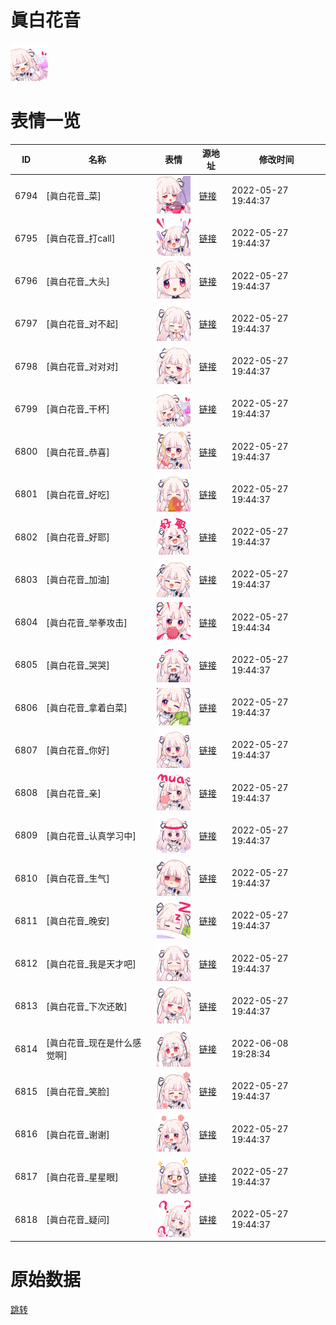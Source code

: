 # 眞白花音

<img src="./cover.png" height="60" alt="cover" />

# 表情一览

|ID|名称|表情|源地址|修改时间|
|----|----|----|----|----|
|6794|[眞白花音_菜]|<img src="./pic/006794_%5B眞白花音_菜%5D.png" height="60" alt="菜"/>|[链接](http://i0.hdslb.com/bfs/emote/5b5c19f5e3f07f7508fd577f4a6382a82dd62166.png)|2022-05-27 19:44:37|
|6795|[眞白花音_打call]|<img src="./pic/006795_%5B眞白花音_打call%5D.png" height="60" alt="打call"/>|[链接](http://i0.hdslb.com/bfs/emote/e3957fbe286f694f215fafdcc6597c9a9cc3a5ae.png)|2022-05-27 19:44:37|
|6796|[眞白花音_大头]|<img src="./pic/006796_%5B眞白花音_大头%5D.png" height="60" alt="大头"/>|[链接](http://i0.hdslb.com/bfs/emote/8cf7b3d9e9b81017d6d616b643373bf57b516ec5.png)|2022-05-27 19:44:37|
|6797|[眞白花音_对不起]|<img src="./pic/006797_%5B眞白花音_对不起%5D.png" height="60" alt="对不起"/>|[链接](http://i0.hdslb.com/bfs/emote/b12fa885dc14cdc73cdb71f69f70a54350316d92.png)|2022-05-27 19:44:37|
|6798|[眞白花音_对对对]|<img src="./pic/006798_%5B眞白花音_对对对%5D.png" height="60" alt="对对对"/>|[链接](http://i0.hdslb.com/bfs/emote/650b74f6c00516f59bededf335c3dcf6027c96c8.png)|2022-05-27 19:44:37|
|6799|[眞白花音_干杯]|<img src="./pic/006799_%5B眞白花音_干杯%5D.png" height="60" alt="干杯"/>|[链接](http://i0.hdslb.com/bfs/emote/d7b817825cd81c03476063ebec307b8152a979ef.png)|2022-05-27 19:44:37|
|6800|[眞白花音_恭喜]|<img src="./pic/006800_%5B眞白花音_恭喜%5D.png" height="60" alt="恭喜"/>|[链接](http://i0.hdslb.com/bfs/emote/ceadf487ad342b51f6b3be58827ad5765080304e.png)|2022-05-27 19:44:37|
|6801|[眞白花音_好吃]|<img src="./pic/006801_%5B眞白花音_好吃%5D.png" height="60" alt="好吃"/>|[链接](http://i0.hdslb.com/bfs/emote/9ad1e64cd9371b979023d4d23d0d79a2cdb10cbb.png)|2022-05-27 19:44:37|
|6802|[眞白花音_好耶]|<img src="./pic/006802_%5B眞白花音_好耶%5D.png" height="60" alt="好耶"/>|[链接](http://i0.hdslb.com/bfs/emote/648e16bc39bf946affae9df23057cdcd73cc6b72.png)|2022-05-27 19:44:37|
|6803|[眞白花音_加油]|<img src="./pic/006803_%5B眞白花音_加油%5D.png" height="60" alt="加油"/>|[链接](http://i0.hdslb.com/bfs/emote/5a0fb57036f14ea95be46aa092aba25d4c11a6e8.png)|2022-05-27 19:44:37|
|6804|[眞白花音_举拳攻击]|<img src="./pic/006804_%5B眞白花音_举拳攻击%5D.png" height="60" alt="举拳攻击"/>|[链接](http://i0.hdslb.com/bfs/emote/07205bdc4af71b6ea2ed3ebe3598ef0b303f7562.png)|2022-05-27 19:44:34|
|6805|[眞白花音_哭哭]|<img src="./pic/006805_%5B眞白花音_哭哭%5D.png" height="60" alt="哭哭"/>|[链接](http://i0.hdslb.com/bfs/emote/5704a4ccb941f984240566167c96a062cd5579b7.png)|2022-05-27 19:44:37|
|6806|[眞白花音_拿着白菜]|<img src="./pic/006806_%5B眞白花音_拿着白菜%5D.png" height="60" alt="拿着白菜"/>|[链接](http://i0.hdslb.com/bfs/emote/659b4bd7230739093dc59980bdad31b764ffb5f1.png)|2022-05-27 19:44:37|
|6807|[眞白花音_你好]|<img src="./pic/006807_%5B眞白花音_你好%5D.png" height="60" alt="你好"/>|[链接](http://i0.hdslb.com/bfs/emote/288dd52245c64b78b4e637f6ba618913784d091f.png)|2022-05-27 19:44:37|
|6808|[眞白花音_亲]|<img src="./pic/006808_%5B眞白花音_亲%5D.png" height="60" alt="亲"/>|[链接](http://i0.hdslb.com/bfs/emote/55b21e94ac2f992fc8371a55e2818beeb822c645.png)|2022-05-27 19:44:37|
|6809|[眞白花音_认真学习中]|<img src="./pic/006809_%5B眞白花音_认真学习中%5D.png" height="60" alt="认真学习中"/>|[链接](http://i0.hdslb.com/bfs/emote/77a90125b434c53354261cccb43277d11ad92711.png)|2022-05-27 19:44:37|
|6810|[眞白花音_生气]|<img src="./pic/006810_%5B眞白花音_生气%5D.png" height="60" alt="生气"/>|[链接](http://i0.hdslb.com/bfs/emote/630de28b323f5398f908cae68af870e9beebf5a7.png)|2022-05-27 19:44:37|
|6811|[眞白花音_晚安]|<img src="./pic/006811_%5B眞白花音_晚安%5D.png" height="60" alt="晚安"/>|[链接](http://i0.hdslb.com/bfs/emote/158758707006076f20e32f293110da6b9a130a9c.png)|2022-05-27 19:44:37|
|6812|[眞白花音_我是天才吧]|<img src="./pic/006812_%5B眞白花音_我是天才吧%5D.png" height="60" alt="我是天才吧"/>|[链接](http://i0.hdslb.com/bfs/emote/de28a478b2a22a26fee64eeafff153448cf78618.png)|2022-05-27 19:44:37|
|6813|[眞白花音_下次还敢]|<img src="./pic/006813_%5B眞白花音_下次还敢%5D.png" height="60" alt="下次还敢"/>|[链接](http://i0.hdslb.com/bfs/emote/e7f3caf1449a54a49a779253b5cec582760d1c03.png)|2022-05-27 19:44:37|
|6814|[眞白花音_现在是什么感觉啊]|<img src="./pic/006814_%5B眞白花音_现在是什么感觉啊%5D.png" height="60" alt="现在是什么感觉啊"/>|[链接](http://i0.hdslb.com/bfs/emote/a9fe8eff8c7d554f9f0a135f238c8e9ce0bcd497.png)|2022-06-08 19:28:34|
|6815|[眞白花音_笑脸]|<img src="./pic/006815_%5B眞白花音_笑脸%5D.png" height="60" alt="笑脸"/>|[链接](http://i0.hdslb.com/bfs/emote/89bf28f2e36645ba75df3a3720eea41cb34f5dde.png)|2022-05-27 19:44:37|
|6816|[眞白花音_谢谢]|<img src="./pic/006816_%5B眞白花音_谢谢%5D.png" height="60" alt="谢谢"/>|[链接](http://i0.hdslb.com/bfs/emote/7269aa2e0bc7a738655dbfaf2c29131e7dba181c.png)|2022-05-27 19:44:37|
|6817|[眞白花音_星星眼]|<img src="./pic/006817_%5B眞白花音_星星眼%5D.png" height="60" alt="星星眼"/>|[链接](http://i0.hdslb.com/bfs/emote/964d23643f3efdcb6cf5adc6902a2971f8c39a9e.png)|2022-05-27 19:44:37|
|6818|[眞白花音_疑问]|<img src="./pic/006818_%5B眞白花音_疑问%5D.png" height="60" alt="疑问"/>|[链接](http://i0.hdslb.com/bfs/emote/e1caa8d1ec049503fbba5e084dd4121bac523610.png)|2022-05-27 19:44:37|

# 原始数据

[跳转](./raw.json)


